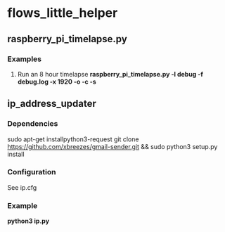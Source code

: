 flows_little_helper
===================
  
## raspberry_pi_timelapse.py
  
### Examples
1. Run an 8 hour timelapse 
**raspberry_pi_timelapse.py -l debug -f debug.log -x 1920 -o -c -s**

## ip_address_updater

### Dependencies
sudo apt-get installpython3-request
git clone https://github.com/xbreezes/gmail-sender.git && sudo python3 setup.py install

### Configuration
See ip.cfg

### Example
**python3 ip.py**
